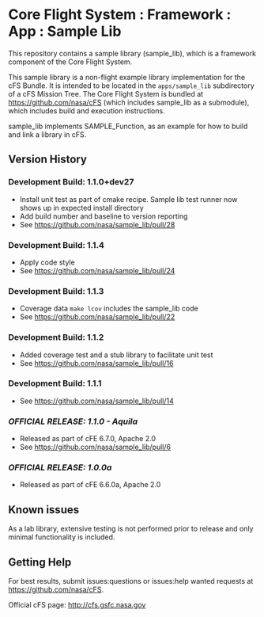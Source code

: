 # Core Flight System : Framework : App : Sample Lib

This repository contains a sample library (sample_lib), which is a framework component of the Core Flight System.

This sample library is a non-flight example library implementation for the cFS Bundle. It is intended to be located in the `apps/sample_lib` subdirectory of a cFS Mission Tree.  The Core Flight System is bundled at https://github.com/nasa/cFS (which includes sample_lib as a submodule), which includes build and execution instructions.

sample_lib implements SAMPLE_Function, as an example for how to build and link a library in cFS.

## Version History

### Development Build: 1.1.0+dev27

- Install unit test as part of cmake recipe. Sample lib test runner now shows up in expected install directory
- Add build number and baseline to version reporting
- See <https://github.com/nasa/sample_lib/pull/28>

### Development Build: 1.1.4

- Apply code style
- See <https://github.com/nasa/sample_lib/pull/24>

### Development Build: 1.1.3

- Coverage data `make lcov` includes the sample_lib code
- See <https://github.com/nasa/sample_lib/pull/22> 
 
### Development Build: 1.1.2

- Added coverage test and a stub library to facilitate unit test
- See <https://github.com/nasa/sample_lib/pull/16>

### Development Build: 1.1.1

- See <https://github.com/nasa/sample_lib/pull/14>

### ***OFFICIAL RELEASE: 1.1.0 - Aquila***

- Released as part of cFE 6.7.0, Apache 2.0
- See <https://github.com/nasa/sample_lib/pull/6>

### ***OFFICIAL RELEASE: 1.0.0a***

- Released as part of cFE 6.6.0a, Apache 2.0

## Known issues

As a lab library, extensive testing is not performed prior to release and only minimal functionality is included.

## Getting Help

For best results, submit issues:questions or issues:help wanted requests at https://github.com/nasa/cFS.

Official cFS page: http://cfs.gsfc.nasa.gov
